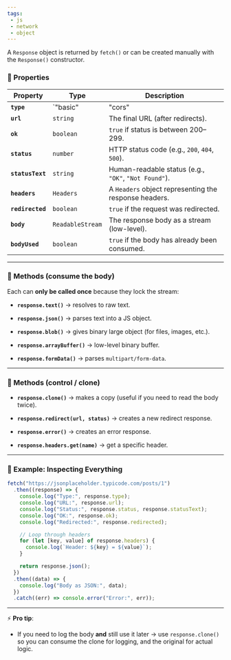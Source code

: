 ```yaml
---
tags: 
 - js
 - network
 - object
---
```


A `Response` object is returned by `fetch()` or can be created manually with the `Response()` constructor.

### 📌 Properties

|Property|Type|Description|
|---|---|---|
|**`type`**|`"basic"|"cors"|
|**`url`**|`string`|The final URL (after redirects).|
|**`ok`**|`boolean`|`true` if status is between 200–299.|
|**`status`**|`number`|HTTP status code (e.g., `200`, `404`, `500`).|
|**`statusText`**|`string`|Human-readable status (e.g., `"OK"`, `"Not Found"`).|
|**`headers`**|`Headers`|A `Headers` object representing the response headers.|
|**`redirected`**|`boolean`|`true` if the request was redirected.|
|**`body`**|`ReadableStream`|The response body as a stream (low-level).|
|**`bodyUsed`**|`boolean`|`true` if the body has already been consumed.|

---

### 📌 Methods (consume the body)

Each can **only be called once** because they lock the stream:

- **`response.text()`** → resolves to raw text.
    
- **`response.json()`** → parses text into a JS object.
    
- **`response.blob()`** → gives binary large object (for files, images, etc.).
    
- **`response.arrayBuffer()`** → low-level binary buffer.
    
- **`response.formData()`** → parses `multipart/form-data`.
    

---

### 📌 Methods (control / clone)

- **`response.clone()`** → makes a copy (useful if you need to read the body twice).
    
- **`response.redirect(url, status)`** → creates a new redirect response.
    
- **`response.error()`** → creates an error response.
    
- **`response.headers.get(name)`** → get a specific header.
    

---

### 📌 Example: Inspecting Everything

```js
fetch("https://jsonplaceholder.typicode.com/posts/1")
  .then((response) => {
    console.log("Type:", response.type);
    console.log("URL:", response.url);
    console.log("Status:", response.status, response.statusText);
    console.log("OK:", response.ok);
    console.log("Redirected:", response.redirected);

    // Loop through headers
    for (let [key, value] of response.headers) {
      console.log(`Header: ${key} = ${value}`);
    }

    return response.json();
  })
  .then((data) => {
    console.log("Body as JSON:", data);
  })
  .catch((err) => console.error("Error:", err));
```

---

⚡ **Pro tip**:

- If you need to log the body **and** still use it later → use `response.clone()` so you can consume the clone for logging, and the original for actual logic.
    
